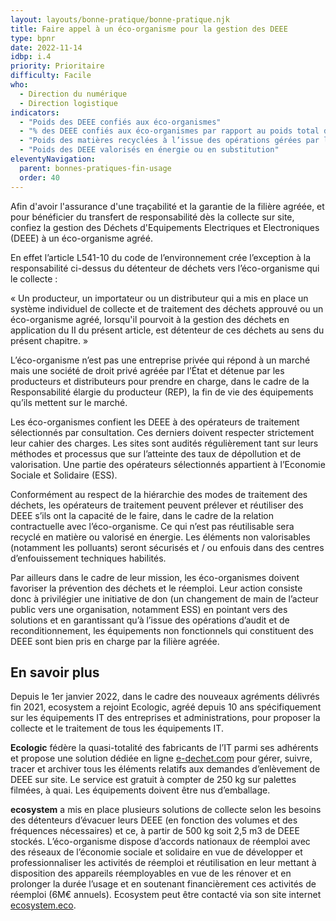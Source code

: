 ```yaml
---
layout: layouts/bonne-pratique/bonne-pratique.njk
title: Faire appel à un éco-organisme pour la gestion des DEEE
type: bpnr
date: 2022-11-14
idbp: i.4
priority: Prioritaire
difficulty: Facile
who:
  - Direction du numérique
  - Direction logistique
indicators:
  - "Poids des DEEE confiés aux éco-organismes"
  - "% des DEEE confiés aux éco-organismes par rapport au poids total des DEEE générés"
  - "Poids des matières recyclées à l’issue des opérations gérées par les éco-organisme"
  - "Poids des DEEE valorisés en énergie ou en substitution"
eleventyNavigation:
  parent: bonnes-pratiques-fin-usage
  order: 40
---
```


Afin d'avoir l'assurance d'une traçabilité et la garantie de la filière agréée, et pour bénéficier du transfert de responsabilité dès la collecte sur site, confiez la gestion des Déchets d'Equipements Electriques et Electroniques (DEEE) à un éco-organisme agréé.

En effet l’article L541-10 du code de l’environnement crée l’exception à la responsabilité ci-dessus du détenteur de déchets vers l’éco-organisme qui le collecte :

« Un producteur, un importateur ou un distributeur qui a mis en place un système individuel de collecte et de traitement des déchets approuvé ou un éco-organisme agréé, lorsqu'il pourvoit à la gestion des déchets en application du II du présent article, est détenteur de ces déchets au sens du présent chapitre. »

L’éco-organisme n’est pas une entreprise privée qui répond à un marché mais une société de droit privé agréée par l’État et détenue par les producteurs et distributeurs pour prendre en charge, dans le cadre de la Responsabilité élargie du producteur (REP), la fin de vie des équipements qu’ils mettent sur le marché.

Les éco-organismes confient les DEEE à des opérateurs de traitement sélectionnés par consultation. Ces derniers doivent respecter strictement leur cahier des charges. Les sites sont audités régulièrement tant sur leurs méthodes et processus que sur l’atteinte des taux de dépollution et de valorisation. Une partie des opérateurs sélectionnés appartient à l’Economie Sociale et Solidaire (ESS).

Conformément au respect de la hiérarchie des modes de traitement des déchets, les opérateurs de traitement peuvent  prélever et réutiliser des DEEE s’ils ont la capacité de le faire, dans le cadre de la relation contractuelle avec l’éco-organisme. Ce qui n’est pas réutilisable sera recyclé en matière ou valorisé en énergie. Les éléments non valorisables (notamment les polluants) seront sécurisés et / ou enfouis dans des centres d’enfouissement techniques habilités.

Par ailleurs dans le cadre de leur mission, les éco-organismes doivent favoriser la prévention des déchets et le réemploi. Leur action consiste donc à privilégier une initiative de don (un changement de main de l’acteur public vers une organisation, notamment ESS) en pointant vers des solutions et en garantissant qu’à l’issue des opérations d’audit et de reconditionnement, les équipements non fonctionnels qui constituent des DEEE sont bien pris en charge par la filière agréée. 

## En savoir plus

Depuis le 1er janvier 2022, dans le cadre des nouveaux agréments délivrés fin 2021, ecosystem a rejoint Ecologic, agréé depuis 10 ans spécifiquement sur les équipements IT des entreprises et administrations, pour proposer la collecte et le traitement de tous les équipements IT.

**Ecologic** fédère la quasi-totalité des fabricants de l’IT parmi ses adhérents et propose une solution dédiée en ligne [e-dechet.com](http://www.e-dechet.com/) pour gérer, suivre, tracer et archiver tous les éléments relatifs aux demandes d’enlèvement de DEEE sur site. Le service est gratuit à compter de 250 kg sur palettes filmées, à quai. Les équipements doivent être nus d’emballage. 

**ecosystem** a mis en place plusieurs solutions de collecte selon les besoins des détenteurs d’évacuer leurs DEEE (en fonction des volumes et des fréquences nécessaires) et ce, à partir de 500 kg soit 2,5 m3 de DEEE stockés. L’éco-organisme dispose d’accords nationaux de réemploi avec des réseaux de l’économie sociale et solidaire en vue de développer et professionnaliser les activités de réemploi et réutilisation en leur mettant à disposition des appareils réemployables en vue de les rénover et en prolonger la durée l’usage et en soutenant financièrement ces activités de réemploi (6M€ annuels). Ecosystem peut être contacté via son site internet [ecosystem.eco](https://www.ecosystem.eco/).

